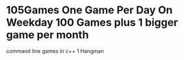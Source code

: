 # 105Games One Game Per Day On Weekday 100 Games plus 1 bigger game per month
command line games in  c++
1 Hangman
